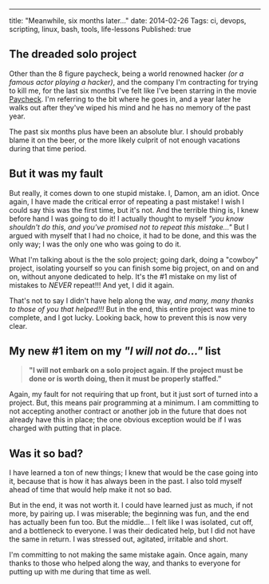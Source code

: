 ---
title: "Meanwhile, six months later..."
date: 2014-02-26
Tags: ci, devops, scripting, linux, bash, tools, life-lessons
Published: true


[Paycheck]: http://www.imdb.com/title/tt0338337/

## The dreaded solo project

Other than the 8 figure paycheck, being a world renowned hacker *(or a famous actor playing a hacker)*, and the company I'm contracting for trying to kill me, for the last six months I've felt like I've been starring in the movie [Paycheck][]. I'm referring to the bit where he goes in, and a year later he walks out after they've wiped his mind and he has no memory of the past year.

The past six months plus have been an absolute blur. I should probably blame it on the beer, or the more likely culprit of not enough vacations during that time period.

## But it was my fault

But really, it comes down to one stupid mistake. I, Damon, am an idiot. Once again, I have made the critical error of repeating a past mistake! I wish I could say this was the first time, but it's not. And the terrible thing is, I knew before hand I was going to do it! I actually thought to myself *"you know shouldn't do this, and you've promised not to repeat this mistake..."* But I argued with myself that I had no choice, it had to be done, and this was the only way; I was the only one who was going to do it.

What I'm talking about is the the solo project; going dark, doing a "cowboy" project, isolating yourself so you can finish some big project, on and on and on, without anyone dedicated to help. It's the #1 mistake on my list of mistakes to *NEVER* repeat!!! And yet, I did it again.

That's not to say I didn't have help along the way, *and many, many thanks to those of you that helped!!!*   But in the end, this entire project was mine to complete, and I got lucky. Looking back, how to prevent this is now very clear.

## My new #1 item on my *"I will not do..."* list

> **"I will not embark on a solo project again. If the project must be done or is worth doing, then it must be properly staffed."**

Again, my fault for not requiring that up front, but it just sort of turned into a project. But, this means pair programming at a minimum. I am committing to not accepting another contract or another job in the future that does not already have this in place; the one obvious exception would be if I was charged with putting that in place.

## Was it so bad?

I have learned a ton of new things; I knew that would be the case going into it, because that is how it has always been in the past. I also told myself ahead of time that would help make it not so bad.

But in the end, it was not worth it. I could have learned just as much, if not more, by pairing up. I was miserable; the beginning was fun, and the end has actually been fun too. But the middle... I felt like I was isolated, cut off, and a bottleneck to everyone. I was their dedicated help, but I did not have the same in return. I was stressed out, agitated, irritable and short.

I'm committing to not making the same mistake again. Once again, many thanks to those who helped along the way, and thanks to everyone for putting up with me during that time as well.

